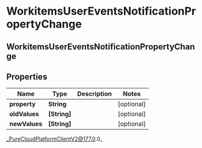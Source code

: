 # WorkitemsUserEventsNotificationPropertyChange

## WorkitemsUserEventsNotificationPropertyChange

## Properties

|Name | Type | Description | Notes|
|------------ | ------------- | ------------- | -------------|
| **property** | **String** |  | [optional] |
| **oldValues** | **[String]** |  | [optional] |
| **newValues** | **[String]** |  | [optional] |



_PureCloudPlatformClientV2@177.0.0_
